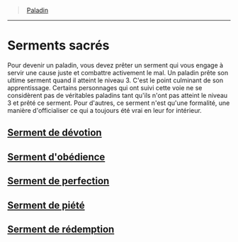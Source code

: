 ﻿---
!GenericItem
Id: paladin_hd.md#serments-sacrés
ParentLink: paladin_hd.md#paladin
Name: Serments sacrés
ParentName: Paladin
NameLevel: 1
Attributes:
  Name: Serments sacrés
  Markdown: >+
    # <!--Name-->Serments sacrés<!--/Name-->


    Pour devenir un paladin, vous devez prêter un serment qui vous engage à servir une cause juste et combattre activement le mal. Un paladin prête son ultime serment quand il atteint le niveau 3. C'est le point culminant de son apprentissage. Certains personnages qui ont suivi cette voie ne se considèrent pas de véritables paladins tant qu'ils n'ont pas atteint le niveau 3 et prêté ce serment. Pour d'autres, ce serment n'est qu'une formalité, une manière d'officialiser ce qui a toujours été vrai en leur for intérieur.


    ## [Serment de dévotion](hd_paladin_devotion.md)


    ## [Serment d'obédience](hd_paladin_obedience.md)


    ## [Serment de perfection](hd_paladin_perfection.md)


    ## [Serment de piété](hd_paladin_piety.md)


    ## [Serment de rédemption](hd_paladin_redemption.md)

AttributesDictionary: >+
  Name: Serments sacrés

  Markdown: >+

    # <!--Name-->Serments sacrés<!--/Name-->





    Pour devenir un paladin, vous devez prêter un serment qui vous engage à servir une cause juste et combattre activement le mal. Un paladin prête son ultime serment quand il atteint le niveau 3. C'est le point culminant de son apprentissage. Certains personnages qui ont suivi cette voie ne se considèrent pas de véritables paladins tant qu'ils n'ont pas atteint le niveau 3 et prêté ce serment. Pour d'autres, ce serment n'est qu'une formalité, une manière d'officialiser ce qui a toujours été vrai en leur for intérieur.





    ## [Serment de dévotion](hd_paladin_devotion.md)





    ## [Serment d'obédience](hd_paladin_obedience.md)





    ## [Serment de perfection](hd_paladin_perfection.md)





    ## [Serment de piété](hd_paladin_piety.md)





    ## [Serment de rédemption](hd_paladin_redemption.md)



---
> [Paladin](hd_paladin.md)

---

# Serments sacrés

Pour devenir un paladin, vous devez prêter un serment qui vous engage à servir une cause juste et combattre activement le mal. Un paladin prête son ultime serment quand il atteint le niveau 3. C'est le point culminant de son apprentissage. Certains personnages qui ont suivi cette voie ne se considèrent pas de véritables paladins tant qu'ils n'ont pas atteint le niveau 3 et prêté ce serment. Pour d'autres, ce serment n'est qu'une formalité, une manière d'officialiser ce qui a toujours été vrai en leur for intérieur.

## [Serment de dévotion](hd_paladin_devotion.md)

## [Serment d'obédience](hd_paladin_obedience.md)

## [Serment de perfection](hd_paladin_perfection.md)

## [Serment de piété](hd_paladin_piety.md)

## [Serment de rédemption](hd_paladin_redemption.md)

